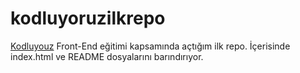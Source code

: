 # kodluyoruzilkrepo
[Kodluyouz](https://kodluyoruz.org) Front-End eğitimi kapsamında açtığım ilk repo. İçerisinde index.html ve README dosyalarını barındırıyor.


